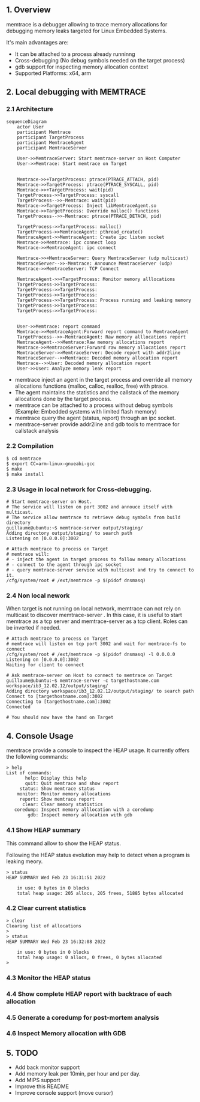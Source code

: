 
## 1. Overview
memtrace is a debugger allowing to trace memory allocations for debugging memory leaks targeted for Linux Embedded Systems.

It's main advantages are:

- It can be attached to a process already runninng
- Cross-debugging (No debug symbols needed on the target process)
- gdb support for inspecting memory allocation context
- Supported Platforms: x64, arm

## 2. Local debugging with MEMTRACE
### 2.1 Architecture

```mermaid
sequenceDiagram
    actor User
    participant Memtrace
    participant TargetProcess
    participant MemtraceAgent
    participant MemtraceServer

    User->>MemtraceServer: Start memtrace-server on Host Computer
    User->>Memtrace: Start memtrace on Target


    Memtrace->>+TargetProcess: ptrace(PTRACE_ATTACH, pid)
    Memtrace->>TargetProcess: ptrace(PTRACE_SYSCALL, pid)
    Memtrace->>+TargetProcess: wait(pid)
    TargetProcess->>TargetProcess: syscall
    TargetProcess-->>-Memtrace: wait(pid)
    Memtrace->>TargetProcess: Inject libMemtraceAgent.so
    Memtrace->>TargetProcess: Override malloc() functions
    TargetProcess-->>-Memtrace: ptrace(PTRACE_DETACH, pid)

    TargetProcess->>TargetProcess: malloc()
    TargetProcess->>MemtraceAgent: pthread_create()
    MemtraceAgent->>MemtraceAgent: Create ipc listen socket
    Memtrace->>Memtrace: ipc connect loop
    Memtrace->>MemtraceAgent: ipc connect

    Memtrace->>+MemtraceServer: Query MemtraceServer (udp multicast)
    MemtraceServer-->>-Memtrace: Announce MemtraceServer (udp)
    Memtrace->>MemtraceServer: TCP Connect

    MemtraceAgent->>+TargetProcess: Monitor memory alllocations
    TargetProcess->>TargetProcess: 
    TargetProcess->>TargetProcess: 
    TargetProcess->>TargetProcess: 
    TargetProcess->>TargetProcess: Process running and leaking memory
    TargetProcess->>TargetProcess: 
    TargetProcess->>TargetProcess: 


    User->>Memtrace: report command
    Memtrace->>MemtraceAgent:Forward report command to MemtraceAgent
    TargetProcess-->>-MemtraceAgent: Raw memory alllocations report
    MemtraceAgent-->>Memtrace:Raw memory allocations report
    Memtrace->>MemtraceServer:Forward raw memory allocations report
    MemtraceServer->>MemtraceServer: Decode report with addr2line
    MemtraceServer-->>Memtrace: Decoded memory allocation report
    Memtrace-->>User: Decoded memory allocation report
    User->>User: Analyze memory leak report
```

- memtrace inject an agent in the target process and override all memory allocations functions (malloc, calloc, realloc, free) with ptrace.
- The agent maintains the statistics and the callstack of the memory allocations done by the target process.
- memtrace can be attached to a process without debug symbols (Example: Embedded systems with limited flash memory)
- memtrace query the agent (status, report) through an ipc socket.
- memtrace-server provide addr2line and gdb tools to memtrace for callstack analysis

### 2.2 Compilation
```
$ cd memtrace
$ export CC=arm-linux-gnueabi-gcc
$ make
$ make install
```

### 2.3 Usage in local network for Cross-debugging.
```
# Start memtrace-server on Host.
# The service will listen on port 3002 and annouce itself with multicast.
# The service allow memtrace to retrieve debug symbols from build directory
guillaume@ubuntu:~$ memtrace-server output/staging/
Adding directory output/staging/ to search path
Listening on [0.0.0.0]:3002

# Attach memtrace to process on Target
# memtrace will:
# - inject the agent in target process to follow memory allocations
# - connect to the agent through ipc socket
# - query memtrace-server service with multicast and try to connect to it.
/cfg/system/root # /ext/memtrace -p $(pidof dnsmasq)
```

### 2.4 Non local nework
When target is not running on local network, memtrace can not rely on multicast to discover memtrace-server .
In this case, it is useful to start memtrace as a tcp server and memtrace-server as a tcp client. Roles can be inverted if needed.

```
# Attach memtrace to process on Target
# memtrace will listen on tcp port 3002 and wait for memtrace-fs to connect
/cfg/system/root # /ext/memtrace -p $(pidof dnsmasq) -l 0.0.0.0
Listening on [0.0.0.0]:3002
Waiting for client to connect

# Ask memtrace-server on Host to connect to memtrace on Target
guillaume@ubuntu:~$ memtrace-server -c targethostname.com  workspace/ib3_12.02.12/output/staging/
Adding directory workspace/ib3_12.02.12/output/staging/ to search path
Connect to [targethostname.com]:3002
Connecting to [targethostname.com]:3002
Connected

# You should now have the hand on Target
```
## 4. Console Usage
memtrace provide a console to inspect the HEAP usage. It currently offers the following commands:
```
> help
List of commands:
       help: Display this help
       quit: Quit memtrace and show report
     status: Show memtrace status
    monitor: Monitor memory allocations
     report: Show memtrace report
      clear: Clear memory statistics
   coredump: Inspect memory alllocation with a coredump
        gdb: Inspect memory allocation with gdb
```

### 4.1 Show HEAP summary
This command allow to show the HEAP status.
  
Following the HEAP status evolution may help to detect when a program is leaking meory.
```
> status
HEAP SUMMARY Wed Feb 23 16:31:51 2022

    in use: 0 bytes in 0 blocks
    total heap usage: 205 allocs, 205 frees, 51885 bytes allocated
```

### 4.2 Clear current statistics
```
> clear
Clearing list of allocations
>
> status
HEAP SUMMARY Wed Feb 23 16:32:08 2022

    in use: 0 bytes in 0 blocks
    total heap usage: 0 allocs, 0 frees, 0 bytes allocated
>
```

### 4.3 Monitor the HEAP status
### 4.4 Show complete HEAP report with backtrace of each allocation
### 4.5 Generate a coredump for post-mortem analysis
### 4.6 Inspect Memory allocation with GDB


## 5. TODO
- Add back monitor support
- Add memory leak per 10min, per hour and per day.
- Add MIPS support
- Improve this README
- Improve console support (move cursor)
